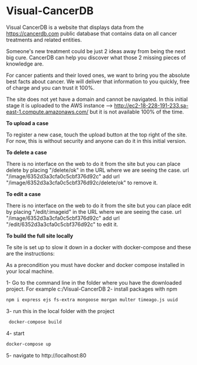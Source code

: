 # Visual-CancerDB

Visual CancerDB is a website that displays data from the https://cancerdb.com public database that contains data on all cancer treatments and related entities.

Someone's new treatment could be just 2 ideas away from being the next big cure. CancerDB can help you discover what those 2 missing pieces of knowledge are.

For cancer patients and their loved ones, we want to bring you the absolute best facts about cancer. We will deliver that information to you quickly, free of charge and you can trust it 100%.

The site does not yet have a domain and cannot be navigated.
In this initial stage it is uploaded to the AWS instance --> http://ec2-18-228-191-233.sa-east-1.compute.amazonaws.com/ but it is not available 100% of the time.

<b>To upload a case</b>

To register a new case, touch the upload button at the top right of the site. For now, this is without security and anyone can do it in this initial version.

<b>To delete a case</b>

There is no interface on the web to do it from the site but you can place delete by placing "/delete/ok" in the URL where we are seeing the case.
url "/image/6352d3a3cfa0c5cbf376d92c"
add
url "/image/6352d3a3cfa0c5cbf376d92c/delete/ok" to remove it.

<b>To edit a case</b>

There is no interface on the web to do it from the site but you can place edit by placing "/edit/:imageid" in the URL where we are seeing the case.
url "/image/6352d3a3cfa0c5cbf376d92c"
add
url "/edit/6352d3a3cfa0c5cbf376d92c" to edit it.

<b>To build the full site locally</b>

Te site is set up to slow it down in a docker with docker-compose and these are the instructions:

As a precondition you must have docker and docker compose installed in your local machine.

1- Go to the command line in the folder where you have the downloaded project. For example c:/Visual-CancerDB
2- install packages with npm
```bash
npm i express ejs fs-extra mongoose morgan multer timeago.js uuid
```
3- run this in the local folder with the project
```bash
 docker-compose build
```
4- start
```bash
docker-compose up
```
5- navigate to http://localhost:80